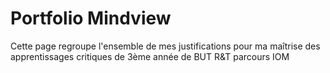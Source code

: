 # Portfolio Mindview
Cette page regroupe l'ensemble de mes justifications pour ma maîtrise des apprentissages critiques de 3ème année de BUT R&T parcours IOM
